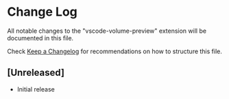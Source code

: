 # Change Log

All notable changes to the "vscode-volume-preview" extension will be documented in this file.

Check [Keep a Changelog](http://keepachangelog.com/) for recommendations on how to structure this file.

## [Unreleased]

- Initial release